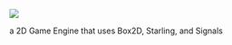 ![](https://github.com/SyntheCypher/Flat2D/blob/master/assets/logo.png)

a 2D Game Engine that uses Box2D, Starling, and Signals